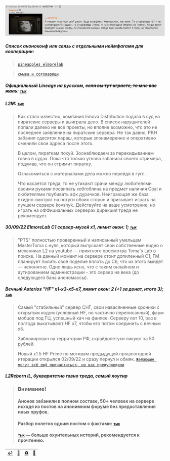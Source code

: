 ![](pics/cooperation.png)

##### Список аноноконф или связь с отдельными неймфагами для кооперации:

> [`pineapples elmorelab`](https://discord.gg/DyZQP9sSS9)

> [`смыва и сотоварищи`](https://discord.gg/bknKZ4z2eC)

##### Официальный Lineage на русском, ~~если вы тут играете, то мне вас жаль~~: [`тык`](https://ru.4game.com/ru/lineage2legacy/)

##### L2M: [`тык`](https://lineage2m.plaync.com/ru/)
> Как стало известно, компания Innova Distribution подала в суд на пиратские серверы и выиграла дело. В список нарушителей попали далеко не все проекты, но вполне возможно, что это не последнее заявление на пиратские сервера. Не так давно, РКН забанил сдесяток параш, которые злонамеренно и оперативно сменили свои адреса после этого.
>
> В целом, пираткам похуй. Зоонаблюдаем за перекидыванием говна в судах. Пока что только угнова забанила своего стримера, подумав, что он стримит пиратку.
>
> Ознакомиться с материалами дела можно перейдя в гугл.
>
> Что касается треда, то не утихают срачи между любителями своими руками посвипать хобгоблина на предмет наличия Coal и любителями поубивать афк дурачков. Неиграющая же база ехидно смотрит на потуги обоих сторон и призывает играть на лучшем сервере kovshyk. Действуйте на ваше усмотрение, но играть на оФФициальных серверах дирекция треда не рекомендует.

##### 30/09/22 ElmoreLab C1 сервер-музей x1, лимит окон: 1; [`тык`](https://forum.elmorelab.com/viewtopic.php?f=31&p=3590#p3590)
> "PTS" полностью проверенный и написанный умельцем MasterToma с нуля, который выпускает свои собственные видео о механиках L2 на youtube — приятного просмотра Toma's Lab в поиске.
> На данный момент на сервере стоит допиленный C1, ГМ планирует пилить своё поделие вплоть до С6, что из этого выйдет — непонятно. Одно лишь ясно, что с таким онлайном и аутированием администрации - это сервер на века (до следующего бана анономассы).

##### Вечный Asterios "HF" x1-x3-x5-x7, лимит окон: 2 (+1 за донат, итого 3); [`тык`](https://asterios.tm/index.php?cmd=about)
> Самый "стабильный" сервер СНГ, свои навасяненные хроники с открытым кодом (условный HF, но частично переписанный), фарм мобцов под ГЦ, успешный кач на фанпее. Серверу лет 10, раз в полгода выкатывают HF x7, чтобы его потом соединить с вечным х5.
>
> Заблокирован на территории РФ, скрайдопетухи ликуют за 50 рублей.
>
> Новый х1.5 HF Prime по мотивам предыдущей прошлогодней итерации открылся 02/09/22 и сразу пернул и обмяк. [`Желающие могут всё ещё причаститься, но вас предупредили`](https://forum.asterios.tm/topic/572274)
 
##### L2Reborn IL, **букваритетно говно треда, самый лоутир**
> ### Внимание!
> #### Анонов забанили в полном составе, 50+ человек на сервере исходя из постов на анонимном форуме без предоставления иных пруфов.
> #### Разбор полетов одним постом с фактами: [`тык`](https://imgur.com/a/CT7A7wq)
> #### [`тык`](https://forum.pmfun.com/viewtopic.php?f=14&t=72734&p=309772#p309772) — больше охуительных историй, рекомендуется к прочтению.

|[↩️](header.md)|[🔄](fback.md)|[♻️](servers.md)|[📆](archive.md)|
|:---:|:---:|:---:|:---:|
